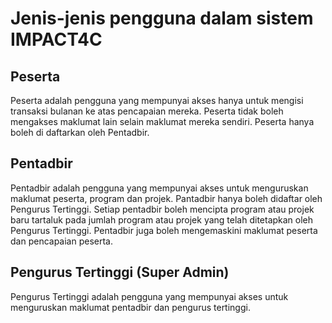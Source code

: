 # Jenis-jenis pengguna dalam sistem IMPACT4C

## Peserta
Peserta adalah pengguna yang mempunyai akses hanya untuk mengisi transaksi bulanan ke atas pencapaian mereka. Peserta tidak boleh mengakses maklumat lain selain maklumat mereka sendiri. Peserta hanya boleh di daftarkan oleh Pentadbir.

## Pentadbir
Pentadbir adalah pengguna yang mempunyai akses untuk menguruskan maklumat peserta, program dan projek. Pantadbir hanya boleh didaftar oleh Pengurus Tertinggi. Setiap pentadbir boleh mencipta program atau projek baru tartaluk pada jumlah program atau projek yang telah ditetapkan oleh Pengurus Tertinggi. Pentadbir juga boleh mengemaskini maklumat peserta dan pencapaian peserta.

## Pengurus Tertinggi (Super Admin)
Pengurus Tertinggi adalah pengguna yang mempunyai akses untuk menguruskan maklumat pentadbir dan pengurus tertinggi. 



